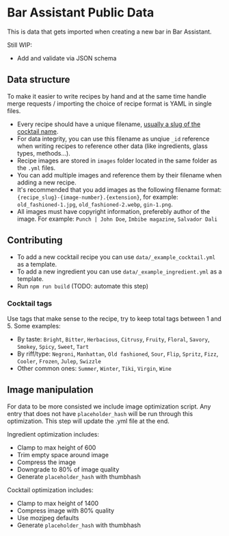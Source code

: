 # Bar Assistant Public Data

This is data that gets imported when creating a new bar in Bar Assistant.

Still WIP:
- Add and validate via JSON schema

## Data structure

To make it easier to write recipes by hand and at the same time handle merge requests / importing the choice of recipe format is YAML in single files.

- Every recipe should have a unique filename, [usually a slug of the cocktail name](https://stackoverflow.com/questions/19335215/what-is-a-slug).
- For data integrity, you can use this filename as unqiue `_id` reference when writing recipes to reference other data (like ingredients, glass types, methods...).
- Recipe images are stored in `images` folder located in the same folder as the `.yml` files.
- You can add multiple images and reference them by their filename when adding a new recipe.
- It's recommended that you add images as the following filename format: `{recipe_slug}-{image-number}.{extension}`, for example: `old_fashioned-1.jpg`, `old_fashioned-2.webp`, `gin-1.png`.
- All images must have copyright information, preferebly author of the image. For example: `Punch | John Doe`, `Imbibe magazine`, `Salvador Dali`

## Contributing

- To add a new cocktail recipe you can use `data/_example_cocktail.yml` as a template.
- To add a new ingredient you can use `data/_example_ingredient.yml` as a template.
- Run `npm run build` (TODO: automate this step)

### Cocktail tags

Use tags that make sense to the recipe, try to keep total tags between 1 and 5. Some examples:

- By taste: `Bright`, `Bitter`, `Herbacious`, `Citrusy`, `Fruity`, `Floral`, `Savory`, `Smokey`, `Spicy`, `Sweet`, `Tart`
- By riff/type: `Negroni`, `Manhattan`, `Old fashioned`, `Sour`, `Flip`, `Spritz`, `Fizz`, `Cooler`, `Frozen`, `Julep`, `Swizzle`
- Other common ones: `Summer`, `Winter`, `Tiki`, `Virgin`, `Wine`

## Image manipulation

For data to be more consisted we include image optimization script. Any entry that does not have `placeholder_hash` will be run through this optimization. This step will update the .yml file at the end.

Ingredient optimization includes:
- Clamp to max height of 600
- Trim empty space around image
- Compress the image
- Downgrade to 80% of image quality
- Generate `placeholder_hash` with thumbhash

Cocktail optimization includes:
- Clamp to max height of 1400
- Compress image with 80% quality
- Use mozjpeg defaults
- Generate `placeholder_hash` with thumbhash
